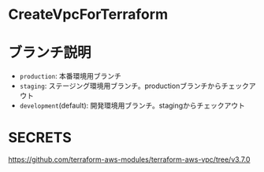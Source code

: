 # CreateVpcForTerraform


# ブランチ説明
- `production`: 本番環境用ブランチ
- `staging`: ステージング環境用ブランチ。productionブランチからチェックアウト
- `development`(default): 開発環境用ブランチ。stagingからチェックアウト

# SECRETS



https://github.com/terraform-aws-modules/terraform-aws-vpc/tree/v3.7.0
